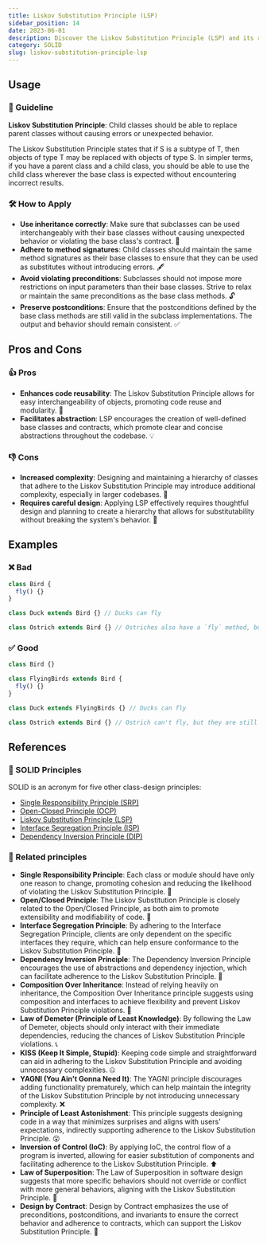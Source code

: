 ```yaml
---
title: Liskov Substitution Principle (LSP)
sidebar_position: 14
date: 2023-06-01
description: Discover the Liskov Substitution Principle (LSP) and its role in building reliable software. Guarantee seamless substitution of parent and child classes.
category: SOLID
slug: liskov-substitution-principle-lsp
---
```


## Usage

### 📝 Guideline
**Liskov Substitution Principle**: Child classes should be able to replace parent classes without causing errors or unexpected behavior.

The Liskov Substitution Principle states that if S is a subtype of T, then objects of type T may be replaced with objects of type S. In simpler terms, if you have a parent class and a child class, you should be able to use the child class wherever the base class is expected without encountering incorrect results.

### 🛠️ How to Apply
- **Use inheritance correctly**: Make sure that subclasses can be used interchangeably with their base classes without causing unexpected behavior or violating the base class's contract. 🔄
- **Adhere to method signatures**: Child classes should maintain the same method signatures as their base classes to ensure that they can be used as substitutes without introducing errors. 🖋️
- **Avoid violating preconditions**: Subclasses should not impose more restrictions on input parameters than their base classes. Strive to relax or maintain the same preconditions as the base class methods. 🔓
- **Preserve postconditions**: Ensure that the postconditions defined by the base class methods are still valid in the subclass implementations. The output and behavior should remain consistent. ✅

## Pros and Cons

### 👍 Pros
- **Enhances code reusability**: The Liskov Substitution Principle allows for easy interchangeability of objects, promoting code reuse and modularity. 🔄
- **Facilitates abstraction**: LSP encourages the creation of well-defined base classes and contracts, which promote clear and concise abstractions throughout the codebase. 💡

### 👎 Cons
- **Increased complexity**: Designing and maintaining a hierarchy of classes that adhere to the Liskov Substitution Principle may introduce additional complexity, especially in larger codebases. 🤯
- **Requires careful design**: Applying LSP effectively requires thoughtful design and planning to create a hierarchy that allows for substitutability without breaking the system's behavior. 🎨


## Examples

### ❌ Bad

```typescript
class Bird {
  fly() {}
}

class Duck extends Bird {} // Ducks can fly

class Ostrich extends Bird {} // Ostriches also have a `fly` method, but ostriches can't fly.
```

### ✅ Good

```typescript
class Bird {}

class FlyingBirds extends Bird {
  fly() {}
}

class Duck extends FlyingBirds {} // Ducks can fly

class Ostrich extends Bird {} // Ostrich can't fly, but they are still birds
```

## References

### 🧱 SOLID Principles

SOLID is an acronym for five other class-design principles:

- [Single Responsibility Principle (SRP)](code-tips/single-responsibility-principle-srp)
- [Open-Closed Principle (OCP)](code-tips/open-closed-principle-ocp)
- [Liskov Substitution Principle (LSP)](code-tips/liskov-substitution-principle-lsp)
- [Interface Segregation Principle (ISP)](code-tips/interface-segregation-principle-isp)
- [Dependency Inversion Principle (DIP)](code-tips/dependency-inversion-principle-dip)

### 🔀 Related principles

- **Single Responsibility Principle**: Each class or module should have only one reason to change, promoting cohesion and reducing the likelihood of violating the Liskov Substitution Principle. 🎯
- **Open/Closed Principle**: The Liskov Substitution Principle is closely related to the Open/Closed Principle, as both aim to promote extensibility and modifiability of code. 🚪
- **Interface Segregation Principle**: By adhering to the Interface Segregation Principle, clients are only dependent on the specific interfaces they require, which can help ensure conformance to the Liskov Substitution Principle. 🧩
- **Dependency Inversion Principle**: The Dependency Inversion Principle encourages the use of abstractions and dependency injection, which can facilitate adherence to the Liskov Substitution Principle. 🔄
- **Composition Over Inheritance**: Instead of relying heavily on inheritance, the Composition Over Inheritance principle suggests using composition and interfaces to achieve flexibility and prevent Liskov Substitution Principle violations. 🧱
- **Law of Demeter (Principle of Least Knowledge)**: By following the Law of Demeter, objects should only interact with their immediate dependencies, reducing the chances of Liskov Substitution Principle violations. 📞
- **KISS (Keep It Simple, Stupid)**: Keeping code simple and straightforward can aid in adhering to the Liskov Substitution Principle and avoiding unnecessary complexities. 🤐
- **YAGNI (You Ain't Gonna Need It)**: The YAGNI principle discourages adding functionality prematurely, which can help maintain the integrity of the Liskov Substitution Principle by not introducing unnecessary complexity. ❌
- **Principle of Least Astonishment**: This principle suggests designing code in a way that minimizes surprises and aligns with users' expectations, indirectly supporting adherence to the Liskov Substitution Principle. 😮
- **Inversion of Control (IoC)**: By applying IoC, the control flow of a program is inverted, allowing for easier substitution of components and facilitating adherence to the Liskov Substitution Principle. ⬆️
- **Law of Superposition**: The Law of Superposition in software design suggests that more specific behaviors should not override or conflict with more general behaviors, aligning with the Liskov Substitution Principle. 🌟
- **Design by Contract**: Design by Contract emphasizes the use of preconditions, postconditions, and invariants to ensure the correct behavior and adherence to contracts, which can support the Liskov Substitution Principle. 📝
